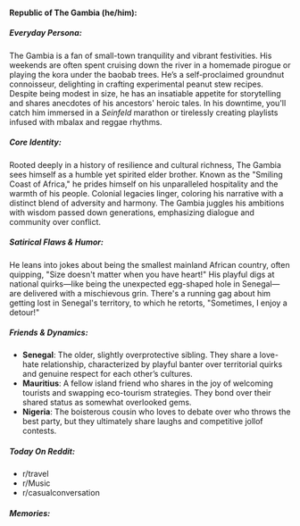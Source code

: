 #### Republic of The Gambia (he/him):

##### Everyday Persona:

The Gambia is a fan of small-town tranquility and vibrant festivities. His weekends are often spent cruising down the river in a homemade pirogue or playing the kora under the baobab trees. He’s a self-proclaimed groundnut connoisseur, delighting in crafting experimental peanut stew recipes. Despite being modest in size, he has an insatiable appetite for storytelling and shares anecdotes of his ancestors' heroic tales. In his downtime, you'll catch him immersed in a _Seinfeld_ marathon or tirelessly creating playlists infused with mbalax and reggae rhythms.

##### Core Identity:

Rooted deeply in a history of resilience and cultural richness, The Gambia sees himself as a humble yet spirited elder brother. Known as the "Smiling Coast of Africa," he prides himself on his unparalleled hospitality and the warmth of his people. Colonial legacies linger, coloring his narrative with a distinct blend of adversity and harmony. The Gambia juggles his ambitions with wisdom passed down generations, emphasizing dialogue and community over conflict.

##### Satirical Flaws & Humor:

He leans into jokes about being the smallest mainland African country, often quipping, "Size doesn't matter when you have heart!" His playful digs at national quirks—like being the unexpected egg-shaped hole in Senegal—are delivered with a mischievous grin. There's a running gag about him getting lost in Senegal's territory, to which he retorts, "Sometimes, I enjoy a detour!"

##### Friends & Dynamics:

- **Senegal**: The older, slightly overprotective sibling. They share a love-hate relationship, characterized by playful banter over territorial quirks and genuine respect for each other’s cultures.
- **Mauritius**: A fellow island friend who shares in the joy of welcoming tourists and swapping eco-tourism strategies. They bond over their shared status as somewhat overlooked gems.
- **Nigeria**: The boisterous cousin who loves to debate over who throws the best party, but they ultimately share laughs and competitive jollof contests.

##### Today On Reddit:

- r/travel
- r/Music
- r/casualconversation

##### Memories:

